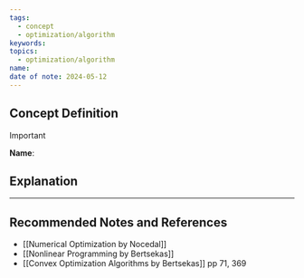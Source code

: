 ```yaml
---
tags:
  - concept
  - optimization/algorithm
keywords: 
topics:
  - optimization/algorithm
name: 
date of note: 2024-05-12
---
```


## Concept Definition

>[!important]
>**Name**: 



## Explanation





-----------
##  Recommended Notes and References

- [[Numerical Optimization by Nocedal]]
- [[Nonlinear Programming by Bertsekas]]
- [[Convex Optimization Algorithms by Bertsekas]] pp 71, 369